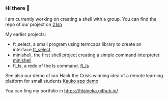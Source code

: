### Hi there 👋

I am currently working on creating a shell with a group. You can find the repo of our project on [21sh](https://github.com/hlaineka/21sh)

My earlier projects: 
 - ft_select, a small program using termcaps library to create an interface.[ft_select](https://github.com/hlaineka/ft_select)
 - minishell, the first shell project creating a simple command interpreter. [minishell](https://github.com/hlaineka/minishell)
 - ft_ls, a redo of the ls command. [ft_ls](https://github.com/hlaineka/ft_ls)

See also our demo of our Hack the Crisis winning idea of a remote learning platform for small students [Kauko app demo](https://whispering-anchorage-96723.herokuapp.com/)

You can fing my portfolio in https://hlaineka.github.io/
